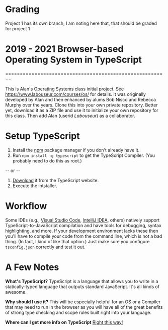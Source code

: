 # Grading

Project 1 has its own branch, I am noting here that, that should be graded for project 1

# 2019 - 2021 Browser-based Operating System in TypeScript

========================================================

This is Alan's Operating Systems class initial project.
See https://www.labouseur.com/courses/os/ for details.
It was originally developed by Alan and then enhanced by alums Bob Nisco and Rebecca Murphy over the years.
Clone this into your own private repository. Better yet, download it as a ZIP file and use it to initialize your own repository for this class.
Then add Alan (userid _Labouseur_) as a collaborator.

# Setup TypeScript

1. Install the [npm](https://www.npmjs.org/) package manager if you don't already have it.
1. Run `npm install -g typescript` to get the TypeScript Compiler. (You probably need to do this as root.)

-- or --

1. [Download](https://www.typescriptlang.org/download) it from the TypeScript website.
2. Execute the intstaller.

# Workflow

Some IDEs (e.g., [Visual Studio Code](https://code.visualstudio.com), [IntelliJ IDEA](https://www.jetbrains.com/idea/), others)
natively support TypeScript-to-JavaScript compilation and have tools for debugging, syntax highlighting, and more.
If your development environment lacks these then you'll have to compile your code from the command line, which is not a bad thing.
(In fact, I kind of like that option.) Just make sure you configure `tsconfig.json` correctly and test it out.

# A Few Notes

**What's TypeScript?**
TypeScript is a language that allows you to write in a statically-typed language that outputs standard JavaScript.
It's all kinds of awesome.

**Why should I use it?**
This will be especially helpful for an OS or a Compiler that may need to run in the browser as you will have all of the great benefits of strong type checking and scope rules built right into your language.

**Where can I get more info on TypeScript**
[Right this way!](http://www.typescriptlang.org/)
